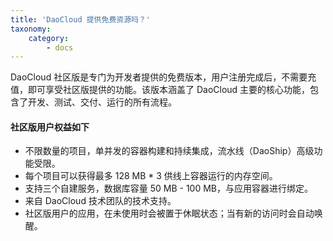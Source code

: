 ```yaml
---
title: 'DaoCloud 提供免费资源吗？'
taxonomy:
    category:
        - docs
---
```


<!-- reviewed by fiona -->

DaoCloud 社区版是专门为开发者提供的免费版本，用户注册完成后，不需要充值，即可享受社区版提供的功能。该版本涵盖了 DaoCloud 主要的核心功能，包含了开发、测试、交付、运行的所有流程。

#### 社区版用户权益如下

* 不限数量的项目，单并发的容器构建和持续集成，流水线（DaoShip）高级功能受限。
* 每个项目可以获得最多 128 MB * 3 供线上容器运行的内存空间。
* 支持三个自建服务，数据库容量 50 MB - 100 MB，与应用容器进行绑定。
* 来自 DaoCloud 技术团队的技术支持。
* 社区版用户的应用，在未使用时会被置于休眠状态；当有新的访问时会自动唤醒。